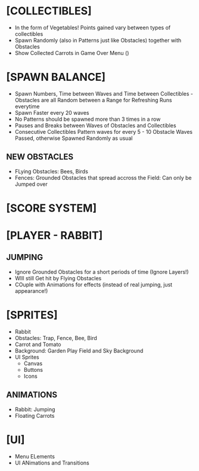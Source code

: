 # [COLLECTIBLES]
- In the form of Vegetables! Points gained vary between types of collectibles
- Spawn Randomly (also in Patterns just like Obstacles) together with Obstacles
- Show Collected Carrots in Game Over Menu ()

# [SPAWN BALANCE]
- Spawn Numbers, Time between Waves and Time between Collectibles - Obstacles are all Random between a Range for Refreshing Runs everytime
- Spawn Faster every 20 waves
- No Patterns should be spawned more than 3 times in a row
- Pauses and Breaks between Waves of Obstacles and Collectibles
- Consecutive Collectibles Pattern waves  for every 5 - 10 Obstacle Waves Passed, otherwise Spawned Randomly as usual

## NEW OBSTACLES
- FLying Obstacles: Bees, Birds
- Fences: Grounded Obstacles that spread accross the Field: Can only be Jumped over

# [SCORE SYSTEM]

# [PLAYER - RABBIT]

## JUMPING
- Ignore Grounded Obstacles for a short periods of time (Ignore Layers!)
- WIll still Get hit by Flying Obstacles
- COuple with Animations for effects (instead of real jumping, just appearance!)

# [SPRITES]
- Rabbit
- Obstacles: Trap, Fence, Bee, Bird
- Carrot and Tomato
- Background: Garden Play Field and Sky Background
- UI Sprites
  - Canvas
  - Buttons
  - Icons

## ANIMATIONS
- Rabbit: Jumping
- Floating Carrots

# [UI]
- Menu ELements
- UI ANimations and Transitions